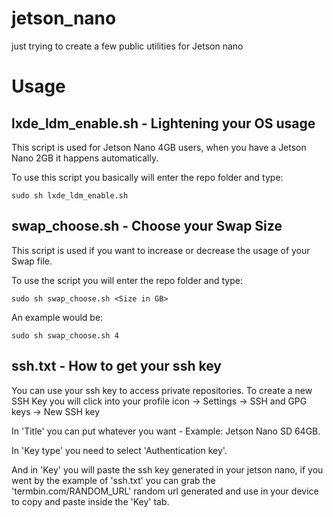 # jetson_nano
just trying to create a few public utilities for Jetson nano

# Usage 

## lxde_ldm_enable.sh - Lightening your OS usage

This script is used for Jetson Nano 4GB users,
when you have a Jetson Nano 2GB it happens automatically.


To use this script you basically will enter the repo folder and type:
```
sudo sh lxde_ldm_enable.sh
```
## swap_choose.sh - Choose your Swap Size

This script is used if you want to increase or decrease the usage of your Swap file.

To use the script you will enter the repo folder and type:
```
sudo sh swap_choose.sh <Size in GB>
```
An example would be:
```
sudo sh swap_choose.sh 4
```

## ssh.txt - How to get your ssh key

You can use your ssh key to access private repositories.
To create a new SSH Key you will click into your profile icon -> Settings -> SSH and GPG keys -> New SSH key

In 'Title' you can put whatever you want - Example: Jetson Nano SD 64GB.

In 'Key type' you need to select 'Authentication key'.

And in 'Key' you will paste the ssh key generated in your jetson nano, if you went by the example of 'ssh.txt' you can grab the 'termbin.com/RANDOM_URL'
random url generated and use in your device to copy and paste inside the 'Key' tab.

